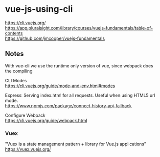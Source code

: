 # vue-js-using-cli

https://cli.vuejs.org/  
https://app.pluralsight.com/library/courses/vuejs-fundamentals/table-of-contents  
https://github.com/jmcooper/vuejs-fundamentals

## Notes

With vue-cli we use the runtime only version of vue, since webpack does the compiling  

CLI Modes  
https://cli.vuejs.org/guide/mode-and-env.html#modes

Express: Serving index.html for all requests. Useful when using HTML5 url mode.  
https://www.npmjs.com/package/connect-history-api-fallback

Configure Webpack  
https://cli.vuejs.org/guide/webpack.html

### Vuex

"Vuex is a state management pattern + library for Vue.js applications"  
https://vuex.vuejs.org/
